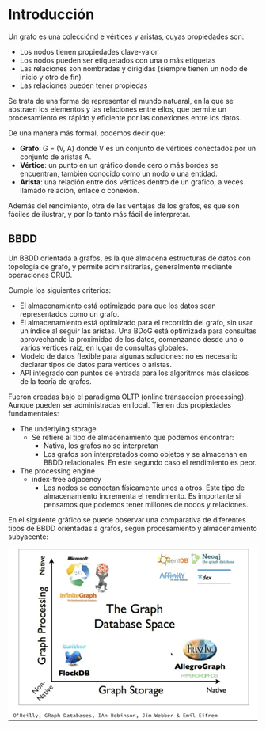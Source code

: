 # Introducción

Un grafo es una colecciónd e vértices y aristas, cuyas propiedades son:

* Los nodos tienen propiedades clave-valor
* Los nodos pueden ser etiquetados con una o más etiquetas
* Las relaciones son nombradas y dirigidas (siempre tienen un nodo de inicio y otro de fin)
* Las relaciones pueden tener propiedas

Se trata de una forma de representar el mundo natuaral, en la que se abstraen los elementos y las relaciones entre ellos, que permite un procesamiento es rápido y eficiente por las conexiones entre los datos.

De una manera más formal, podemos decir que:

* **Grafo**: G = (V, A) donde V es un conjunto de vértices conectados por un conjunto de aristas A.
* **Vértice**: un punto en un gráfico donde cero o más bordes se encuentran, también conocido como un nodo o una entidad.
* **Arista**: una relación entre dos vértices dentro de un gráfico, a veces llamado relación, enlace o conexión.

Además del rendimiento, otra de las ventajas de los grafos, es que son fáciles de ilustrar, y por lo tanto más fácil de interpretar.

## BBDD

Un BBDD orientada a grafos, es la que almacena estructuras de datos con topología de grafo, y permite adminsitrarlas, generalmente mediante operaciones CRUD.

Cumple los siguientes criterios:

* El almacenamiento está optimizado para que los datos sean representados como un grafo.
* El almacenamiento está optimizado para el recorrido del grafo, sin usar un ı́ndice al seguir las aristas. Una BDoG está optimizada para consultas aprovechando la proximidad de los datos, comenzando desde uno o varios vértices raı́z, en lugar de consultas globales.
* Modelo de datos flexible para algunas soluciones: no es necesario declarar tipos de datos para vértices o aristas.
* API integrado con puntos de entrada para los algoritmos más clásicos de la teorı́a de grafos.

Fueron creadas bajo el paradigma OLTP (online transaccion processing). Aunque pueden ser administradas en local. Tienen dos propiedades fundamentales:

* The underlying storage
  * Se refiere al tipo de almacenamiento que podemos encontrar:
    * Nativa, los grafos no se interpretan
    * Los grafos son interpretados como objetos y se almacenan en BBDD relacionales. En este segundo caso el rendimiento es peor.
* The processing engine
  * index-free adjacency
    * Los nodos se conectan físicamente unos a otros. Este tipo de almacenamiento incrementa el rendimiento. Es importante si pensamos que podemos tener millones de nodos y relaciones.

En el siguiente gráfico se puede observar una comparativa de diferentes tipos de BBDD orientadas a grafos, según procesamiento y almacenamiento subyacente:

![Processing vs Storage axis](./procesamiento-almacenamiento.jpg)


